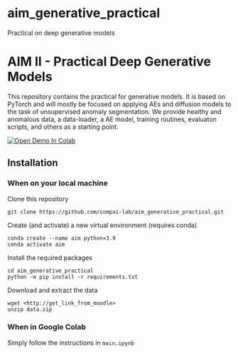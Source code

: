 # aim_generative_practical
Practical on deep generative models

# AIM II - Practical Deep Generative Models

This repository contains the practical for generative models. It is based on PyTorch and will mostly be focused on applying AEs and diffusion models to the task of unsupervised anomaly segmentation. 
We provide healthy and anomalous data, a data-loader, a AE model, training routines, evaluaton scripts, and others as a starting point. 

[![Open Demo In Colab](https://colab.research.google.com/assets/colab-badge.svg)](https://colab.research.google.com/github/compai-lab/aim_generative_practical/blob/main/main_generative.ipynb)

## Installation

### When on your local machine

Clone this repository
```shell
git clone https://github.com/compai-lab/aim_generative_practical.git
```

Create (and activate) a new virtual environment (requires conda)
```shell
conda create --name aim python=3.9
conda activate aim
```

Install the required packages
```shell
cd aim_generative_practical
python -m pip install -r requirements.txt
```

Download and extract the data
```shell
wget <http://get_link_from_moodle>
unzip data.zip
```

### When in Google Colab

Simply follow the instructions in `main.ipynb`
